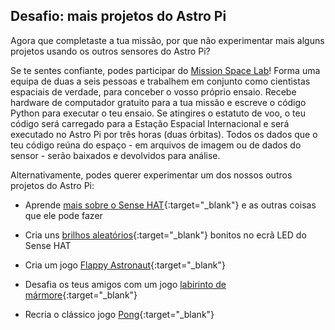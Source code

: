 ## Desafio: mais projetos do Astro Pi

Agora que completaste a tua missão, por que não experimentar mais alguns projetos usando os outros sensores do Astro Pi?

Se te sentes confiante, podes participar do [Mission Space Lab](https://astro-pi.org/missions/space-lab/)! Forma uma equipa de duas a seis pessoas e trabalhem em conjunto como cientistas espaciais de verdade, para conceber o vosso próprio ensaio. Recebe hardware de computador gratuito para a tua missão e escreve o código Python para executar o teu ensaio. Se atingires o estatuto de voo, o teu código será carregado para a Estação Espacial Internacional e será executado no Astro Pi por três horas (duas órbitas). Todos os dados que o teu código reúna do espaço - em arquivos de imagem ou de dados do sensor - serão baixados e devolvidos para análise.

Alternativamente, podes querer experimentar um dos nossos outros projetos do Astro Pi:

+ Aprende [mais sobre o Sense HAT](https://projects.raspberrypi.org/pt-PT/projects/getting-started-with-the-sense-hat){:target="_blank"} e as outras coisas que ele pode fazer

+ Cria uns [brilhos aleatórios](https://projects.raspberrypi.org/pt-PT/projects/sense-hat-random-sparkles){:target="_blank"} bonitos no ecrã LED do Sense HAT

+ Cria um jogo [Flappy Astronaut](https://projects.raspberrypi.org/pt-PT/projects/flappy-astronaut){:target="_blank"}

+ Desafia os teus amigos com um jogo [labirinto de mármore](https://projects.raspberrypi.org/pt-PT/projects/sense-hat-marble-maze){:target="_blank"}

+ Recria o clássico jogo [Pong](https://projects.raspberrypi.org/pt-PT/projects/sense-hat-pong){:target="_blank"}